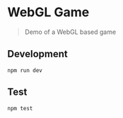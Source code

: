 # WebGL Game

> Demo of a WebGL based game

## Development
```
npm run dev
```

## Test
```
npm test
```
